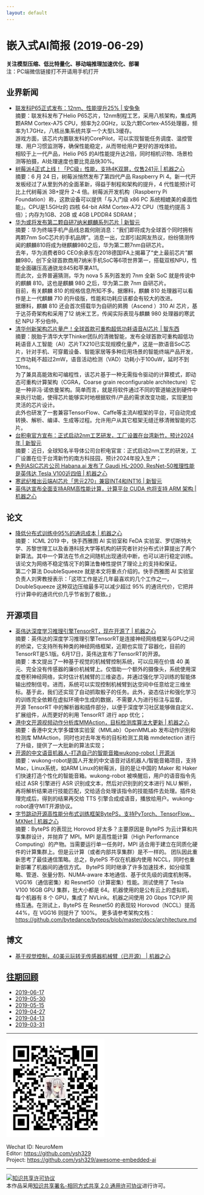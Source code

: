 ```yaml
---
layout: default
---
```


# 嵌入式AI简报 (2019-06-29)

**关注模型压缩、低比特量化、移动端推理加速优化、部署**  
<font>注：PC端微信链接打不开请用手机打开</font>


## 业界新闻

- [联发科P65正式发布：12nm、性能提升25% | 安兔兔](https://mp.weixin.qq.com/s/bO518kzL58Gz2bpzH00xxA)  
摘要：联发科发布了Helio P65芯片，12nm制程工艺，采用八核架构，集成两颗ARM Cortex-A75 CPU，频率为2.0GHz，以及六颗Cortex-A55处理器，频率为1.7GHz，八核丛集系统共享一个大型L3缓存。  
游戏方面，该芯片内置联发科的CorePilot，可以实现智能任务调度、温控管理、用户习惯监测等，确保性能稳定，从而带给用户更好的游戏体验。  
相较于上一代产品，Helio P65 的AI性能提升达2倍，同时相机识物、场景检测等拍摄，AI处理速度也要比竞品快30%。  
- [树莓派4正式上线！「PC级」性能，支持4K双屏，仅售241元 | 机器之心](https://mp.weixin.qq.com/s?timestamp=1561437428&src=3&ver=1&signature=4pYN2yptx2d-cEG-RUrotN9OfQt3eqzGTVytylhSQ3L6iGHCYCDUr*vsdXpECHdd3xrmQUlERvW009ybgZC3qMY8y02C9YYI12RsDpr-W7LiTqnCYOmg7pzdRu5aAvx*CaCDpNajOKL31CDjZVj*wIC5YmM*CeBFNTvNN5R2hz4=)  
摘要：6 月 24 日，树莓派悄然发布了第四代产品 Raspberry Pi 4。新一代开发板经过了从里到外的全面革新，得益于制程和架构的提升，4 代性能预计可比上代树莓派 3B+提升 2-4 倍。树莓派开发机构（Raspberry Pi Foundation）称，这款设备可以提供「与入门级 x86 PC 系统相媲美的桌面性能」。CPU是1.5GHz的 四核 64-bit ARM Cortex-A72 CPU（性能约提高 3 倍）；内存为1GB、2GB 或 4GB LPDDR4 SDRAM；  
- [华为或将发布第二颗自研7纳米麒麟系列芯片 | 新智元](https://mp.weixin.qq.com/s?timestamp=1561436567&src=3&ver=1&signature=4pYN2yptx2d-cEG-RUrotBhWUkY*Zod0ntTiZ6hPBMiDA4YC83Qj4OdSuLuHb8vlrtaqCfAo0gem51x1fQL4CoMZrpWsh8rhm1CFsYoZE-kT50nka7f5Y0KlGC5pj6bdEOXmt-nd6xwTYuPhnWSzgFFuDTman3Q7vAw2QWQtIJw=)  
摘要：华为终端手机产品线总裁何刚消息：“我们即将成为全球首个同时拥有两颗7nm SoC芯片的手机品牌”。消息一出，立即引起网友热议，纷纷猜测传闻的麒麟810将成为继麒麟980之后，华为第二颗7nm自研芯片。  
去年，华为消费者BG CEO余承东在2018德国IFA上揭幕了“史上最前芯片”麒麟980，创下全球首款商用7纳米手机SoC等6项世界第一，搭载双核NPU，性能全面碾压高通骁龙845和苹果A11。  
而此次，业界普遍猜测，华为 nova 5 系列首发的 7nm 全新 SoC 就是传说中的麒麟 810。这也是麒麟 980 之后，华为第二款 7nm 自研芯片。  
目前，有关麒麟 810 的规格信息所知不多。据爆料，麒麟 810 处理器可以看作是上一代麒麟 710 的升级版，性能和功耗应该都会有较大的改进。  
据爆料，麒麟 810 还会首次搭载华为自研的昇腾（Ascend ）310 AI 芯片，基于达芬奇架构和采用了12 纳米工艺，传闻实际表现与麒麟 980 处理器的寒武纪 NPU 不分伯仲。  
- [清华创新架构芯片量产！全球首款可重构超低功耗语音AI芯片 | 智东西](https://mp.weixin.qq.com/s/H0Tb04c0KID4mSR2QTGuGw)  
摘要：脱胎于清华大学Thinker团队的清微智能，发布全球首款可重构超低功耗语音人工智能（AI）芯片TX210已实现规模化量产，这是一款语音SoC芯片，针对手机、可穿戴设备、智能家居等多种应用场景的智能终端产品开发，工作功耗不超过2mW，语音活动检测（VAD）功耗小于100uW，延时不到10ms。  
为了兼具高能效和可编程性，该芯片基于一种无需指令驱动的计算模式，即动态可重构计算架构（CGRA，Coarse grain reconfigurable architecture）它是一种非冯·诺依曼架构。简单而言，就是将软件通过不同的管道输送到硬件中来执行功能，使得芯片能够实时地根据软件/产品的需求改变功能，实现更加灵活的芯片设计。  
此外也研发了一套兼容TensorFlow、Caffe等主流AI框架的平台，可自动完成转换、解析、编译、生成等过程。允许用户从其它框架无缝迁移清微智能的芯片。  
- [台积电官方宣布：正式启动2nm工艺研发，工厂设置在台湾新竹，预计2024年 | 新智元](https://mp.weixin.qq.com/s?timestamp=1561436567&src=3&ver=1&signature=4pYN2yptx2d-cEG-RUrotBhWUkY*Zod0ntTiZ6hPBMiDA4YC83Qj4OdSuLuHb8vlrtaqCfAo0gem51x1fQL4CnwwjzC0FbvF9747uq8zupx9hWE6m0j9trg9Svh9Sg-jKytR2e6qmrgAZm0EPiXSa4Cj1D5mhnIGUk5tpncNDbE=)  
摘要：近日，全球知名半导体公司台积电官宣：正式启动2nm工艺的研发，工厂设置在位于台湾新竹的南方科技园，预计2024年投入生产；  
- [色列ASIC芯片公司 Habana.ai 发布了 Gaudi HL-2000, ResNet-50推理性能是英伟达 Tesla V100近四倍 | 机器之心](https://mp.weixin.qq.com/s?timestamp=1561437428&src=3&ver=1&signature=4pYN2yptx2d-cEG-RUrotN9OfQt3eqzGTVytylhSQ3L6iGHCYCDUr*vsdXpECHdd3xrmQUlERvW009ybgZC3qM7dfp9r8Yw*y08nOTdQw4o1EvAIIqGjH3jyBVwsel8X*62FKBkl8sSYYf6YfAHDzqHMNORQxW0vjdx-XBuviW0=)  
- [寒武纪推出云端AI芯片「思元270」兼容INT4和INT16 | 新智元](https://mp.weixin.qq.com/s?timestamp=1561436567&src=3&ver=1&signature=4pYN2yptx2d-cEG-RUrotBhWUkY*Zod0ntTiZ6hPBMiDA4YC83Qj4OdSuLuHb8vlrtaqCfAo0gem51x1fQL4ClqQYWQd6DVrdlMZZIm8cwusklCh-PeU3ma8UQJaJjUCIpxeRKcSGkwvVuqphgywb-nhqtKJZP0x8Pcyaawqm*k=)  
- [英伟达宣布全面支持ARM高性能计算，计算平台 CUDA 也将支持 ARM 架构 | 机器之心](https://mp.weixin.qq.com/s?timestamp=1561437428&src=3&ver=1&signature=4pYN2yptx2d-cEG-RUrotN9OfQt3eqzGTVytylhSQ3L6iGHCYCDUr*vsdXpECHdd3xrmQUlERvW009ybgZC3qIrfRsUNVlohfxhHIqyuFsViPnjqNlBIVxRyNxUCgjpP76rSBxH4UFrkM6LJYmdW9JjMUjx9Z78x1cVLYxoF8HQ=)


## 论文

- [降低分布式训练中95%的通讯成本 | 机器之心](https://mp.weixin.qq.com/s?timestamp=1561437428&src=3&ver=1&signature=4pYN2yptx2d-cEG-RUrotN9OfQt3eqzGTVytylhSQ3L6iGHCYCDUr*vsdXpECHdd3xrmQUlERvW009ybgZC3qGx*CM19CQMAVEpdIp8-*7U-L9Tb3fRQmWSpLrp8KdQ7ihUFPhvy9cwHZ*NOk3*ZtOgrvIAZAR2mYE-DpRP717w=)  
摘要： ICML 2019 中，快手西雅图 AI 实验室和 FeDA 实验室、罗切斯特大学、苏黎世理工以及香港科技大学等机构的研究者针对分布式计算提出了两个新算法。其中一个算法在节点之间随机出现通讯中断，也可以进行稳定训练。该论文为网络不稳定情况下的算法鲁棒性提供了理论上的支持和保证。  
第二个算法 DoubleSqueeze 就是本文将重点介绍的。快手西雅图 AI 实验室负责人刘霁教授表示：「这项工作是近几年最喜欢的几个工作之一，DoubleSqueeze 这种双边压缩最多可以减少超过 95% 的通讯代价，它把并行计算中的通讯代价几乎节省到了极致。」   



## 开源项目

- [英伟达深度学习推理引擎TensorRT，现在开源了 | 机器之心](https://mp.weixin.qq.com/s?timestamp=1561437428&src=3&ver=1&signature=4pYN2yptx2d-cEG-RUrotN9OfQt3eqzGTVytylhSQ3L6iGHCYCDUr*vsdXpECHdd3xrmQUlERvW009ybgZC3qIrfRsUNVlohfxhHIqyuFsUWHs1WxhgvKdyVEsgp5vW9Qy6QOb*HQ0dhjp*9jk4WKdi1hKNeZWuN*wyeN3ZuxGk=)  
摘要：英伟达的深度学习推理引擎TensorRT是连接神经网络框架与GPU之间的桥梁，它支持所有种类的神经网络框架，近期也实现了容器化，目前的TensorRT是5.1版。6月17日，英伟达宣布了TensorRT的开源。  
摘要：本文提出了一种基于视觉的机械臂控制系统，可以应用在价值 40 美元、完全没有传感器的廉价机械臂上。仅借助一个额外的摄像头，系统使用深度卷积神经网络，实时估计机械臂的三维姿态，并通过强化学习训练的智能体输出控制信号。进而，系统可以实现控制机械臂到达空间中任意给定三维坐标。基于此，我们还实现了自动抓取骰子的任务。此外，姿态估计和强化学习的训练完全依赖在虚拟环境中生成的数据，不需要人为进行标注与监督。  
开源 TensorRT 中的解析器和插件部分，以便于深度学习社区能够做自定义、扩展组件，从而更好的利用 TensorRT 进行 app 优化；  
- [港中文开源视频动作分析库MMAction，目标检测库算法大更新 | 机器之心](https://mp.weixin.qq.com/s?timestamp=1561437428&src=3&ver=1&signature=4pYN2yptx2d-cEG-RUrotN9OfQt3eqzGTVytylhSQ3L6iGHCYCDUr*vsdXpECHdd3xrmQUlERvW009ybgZC3qM7dfp9r8Yw*y08nOTdQw4ps-W-P55exSu5z*xsAoskfXAYknkuBl7wONefVLNds2Nod2VXK5iQZClbTYzx80xE=)   
摘要：香港中文大学多媒体实验室（MMLab）OpenMMLab 发布动作识别和检测库 MMAction，同时也对去年发布的目标检测工具箱 mmdetection 进行了升级，提供了一大批新的算法实现；  
- [开源的中文语音机器人-打造自己的智能音箱wukong-robot | 开源派](https://mp.weixin.qq.com/s/4DDeXZPfxiB4X1wBDIAltA)  
摘要：wukong-robot是国人开发的中文语音对话机器人/智能音箱项目，支持Mac，Linux系统，如ARM Linux的树莓派，目的是让中国的 Maker 和 Haker 们快速打造个性化的智能音箱。wukong-robot 被唤醒后，用户的语音指令先经过 ASR 引擎进行 ASR 识别成文本，然后对识别到的文本进行 NLU 解析，再将解析结果进行技能匹配，交给适合处理该指令的技能插件去处理。插件处理完成后，得到的结果再交给 TTS 引擎合成成语音，播放给用户。wukong-robot遵守MIT开源协议。  
- [字节跳动开源高性能分布式训练框架BytePS，支持PyTorch、TensorFlow、MXNet | 机器之心](https://mp.weixin.qq.com/s?timestamp=1561790820&src=3&ver=1&signature=UwTQNCc52wfDay4ju-1YWtauHK*LsNypYIRXyhUmjE860sR3zmiOJDEpqQ7pZU6kuFhSQxpYd*sOPH6dR2Ual03mCRlPwnxlbt2DpJVznDXbm6V9QtBSnxIieyL8YyfWk*aO9k59nDnRoRBmYF-XwiOtzdiZg6wWUU6HIu2G-YY=)  
摘要：BytePS 的表现比 Horovod 好太多？主要原因是 BytePS 为云计算和共享集群设计，并抛弃了 MPI。MPI 是高性能计算（High Performance Computing）的产物。当需要运行单一任务时，MPI 适合用于建立在同质化硬件的计算集群上。但是云计算（或者内部共享集群）是不一样的。 团队因此重新思考了最佳通信策略。总之，BytePS 不仅在机器内使用 NCCL，同时也重新部署了机器间的通信方式。 BytePS 同时继承了许多加速技术，如分级策略、管道、张量分割、NUMA-aware 本地通信、基于优先级的调度机制等。  
VGG16（通信密集）和 Resnet50（计算密集）性能。测试使用了 Tesla V100 16GB GPU 集群，批大小都是 64。机器使用的是公有云上的虚拟机，每个机器有 8 个 GPU，集成了 NVLink。机器之间使用 20 Gbps TCP/IP 网络互通。在测试上，BytePS 在 Resnet50 的表现较 Horovod（NCCL）提高 44%，在 VGG16 则提升了 100%。
更多请参考架构文档：https://github.com/bytedance/byteps/blob/master/docs/architecture.md



## 博文


- [基于视觉控制，40美元玩转无传感器机械臂（已开源） | 机器之心](https://mp.weixin.qq.com/s?timestamp=1561437428&src=3&ver=1&signature=4pYN2yptx2d-cEG-RUrotN9OfQt3eqzGTVytylhSQ3L6iGHCYCDUr*vsdXpECHdd3xrmQUlERvW009ybgZC3qEVOMUNqoXiBIsTH2PkQRyBldu1HQGW9PyGKdTOaMlfYnRqC-IcW8RsBLY8Z59BfnjM2dJRT2EdE7w-cUURVSKw=)  

## [往期回顾](https://github.com/ysh329/awesome-embedded-ai)


- [2019-06-17](https://github.com/ysh329/awesome-embedded-ai/blob/master/embedded-ai-report/2019-06-17.md)
- [2019-05-30](https://github.com/ysh329/awesome-embedded-ai/blob/master/embedded-ai-report/2019-05-30.md)  
- [2019-05-15](https://github.com/ysh329/awesome-embedded-ai/blob/master/embedded-ai-report/2019-05-15.md)  
- [2019-04-27](https://github.com/ysh329/awesome-embedded-ai/blob/master/embedded-ai-report/2019-04-27.md)  
- [2019-04-13](https://github.com/ysh329/awesome-embedded-ai/blob/master/embedded-ai-report/2019-04-13.md)  
- [2019-03-31](https://github.com/ysh329/awesome-embedded-ai/blob/master/embedded-ai-report/2019-03-31.md)  

----

![wechat_qrcode](../wechat_qrcode.jpg)

Wechat ID: NeuroMem  
Editor: https://github.com/ysh329  
Project: https://github.com/ysh329/awesome-embedded-ai  

----

<a rel="license" href="http://creativecommons.org/licenses/by-sa/2.0/"><img alt="知识共享许可协议" style="border-width:0" src="https://i.creativecommons.org/l/by-sa/2.0/88x31.png" /></a><br />本作品采用<a rel="license" href="http://creativecommons.org/licenses/by-sa/2.0/">知识共享署名-相同方式共享 2.0 通用许可协议</a>进行许可。
